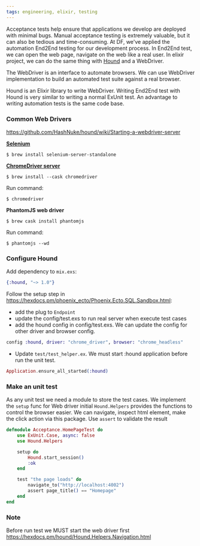```yaml
---
tags: engineering, elixir, testing
---
```


Acceptance tests help ensure that applications we develop are deployed with
minimal bugs. Manual acceptance testing is extremely valuable, but it can also
be tedious and time-consuming. At DF, we've applied the automation End2End
testing for our development process. In End2End test, we can open the web page,
navigate on the web like a real user. In elixir project, we can do the same
thing with [Hound](https://github.com/HashNuke/hound) and a WebDriver.

The WebDriver is an interface to automate browsers. We can use WebDriver
implementation to build an automated test suite against a real browser.

Hound is an Elixir library to write WebDriver. Writing End2End test with Hound
is very similar to writing a normal ExUnit test. An advantage to writing
automation tests is the same code base.

### Common Web Drivers

https://github.com/HashNuke/hound/wiki/Starting-a-webdriver-server

[**Selenium**](https://selenium-release.storage.googleapis.com/index.html)

```shell
$ brew install selenium-server-standalone
```

[**ChromeDriver server**](https://chromedriver.chromium.org)

```shell
$ brew install --cask chromedriver
```

Run command:

```shell
$ chromedriver
```

**PhantomJS web driver**

```shell
$ brew cask install phantomjs
```

Run command:

```shell
$ phantomjs --wd
```

### Configure Hound

Add dependency to `mix.exs`:

```elixir
{:hound, "~> 1.0"}
```

Follow the setup step in
https://hexdocs.pm/phoenix_ecto/Phoenix.Ecto.SQL.Sandbox.html:

- add the plug to `Endpoint`
- update the config/test.exs to run real server when execute test cases
- add the hound config in config/test.exs. We can update the config for other
  driver and browser config.

```elixir
config :hound, driver: "chrome_driver", browser: "chrome_headless"
```

- Update `test/test_helper.ex`. We must start :hound application before run the
  unit test.

```elixir
Application.ensure_all_started(:hound)
```

### Make an unit test

As any unit test we need a module to store the test cases. We implement the
`setup` func for Web driver initial `Hound.Helpers` provides the functions to
control the browser easier. We can navigate, inspect html element, make the
click action via this package. Use `assert` to validate the result

```elixir
defmodule Acceptance.HomePageTest do
    use ExUnit.Case, async: false
    use Hound.Helpers

    setup do
        Hound.start_session()
        :ok
    end

    test "the page loads" do
        navigate_to("http://localhost:4002")
        assert page_title() == "Homepage"
    end
end
```

### Note

Before run test we MUST start the web driver first
https://hexdocs.pm/hound/Hound.Helpers.Navigation.html
